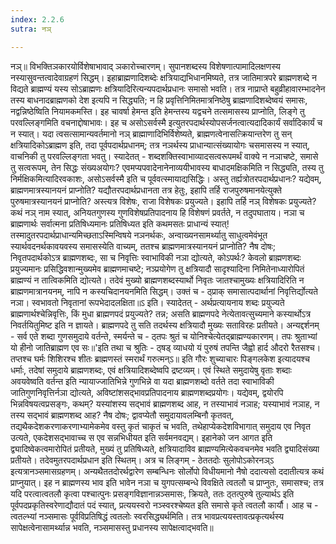 ```yaml
---
index: 2.2.6
sutra: नञ्

---
```

 नञ्॥ विभक्तिञकारयोर्विशेषाभावाद् ञकारोच्चारणम्। सुपानशब्दस्य विशेषणात्पामादिलक्षणस्य नस्यासुवन्तत्वादेवाग्रहणं सिद्धम्। इहाब्राह्मणादिशब्देः क्षत्रियाद्यभिधानमिष्यते, तत्र जातिमात्रपरे ब्राह्मणशब्दे न विद्यते ब्राह्मण्यं यस्य सोऽब्राह्मणः क्षत्रियादिरित्यन्यपदार्थप्रधानः समासो भवति। तत्र नाप्राप्ते बहुव्रीहावारम्भादनेन तस्य बाधनादब्राह्मणको देश इत्यपि न सिद्ध्यति; न हि प्रवृत्तिनिमितमात्रनिष्ठेषु ब्राह्मणादिशब्देष्वयं समासः, नद्वन्निष्ठेष्विति नियामकमस्ति। इह चावर्षा हेमन्त इति हेमन्तस्य यद्वचने तत्समासस्य प्राप्नोति, लिङ्गे तु परवल्लिङ्गमिति वचनाद्दोषाभावः। इह च असोऽसर्वस्मै इत्युतरपदार्थस्योपसर्जनत्वात्यदादिकार्यं सर्वादिकार्यं च न स्यात्। यदा त्वसत्सामान्यवर्तमानो नञ् ब्राह्माणादिभिर्विशेष्यते, ब्राह्मणत्वेनासत्क्रियान्तरेण तु सन् क्षत्रियादिकोऽब्राह्मण इति, तदा पूर्वपदार्थप्रधानम्; तत्र नञर्थस्य प्राधान्यात्संख्यायोगः चसमासस्य न स्यात्, वाचनिकी तु परवल्लिङ्गता भवतु। स्यादेतत् - शब्दशक्तिस्वाभाव्यादसत्वरूपमर्थं वाक्ये न नञाचष्टे, समासे तु सत्वरूपम्, तेन सिद्धः संख्यअयोगः? एवमप्यपवादेनानेनाव्ययीभावस्य बाधादमक्षिकमिति न सिद्ध्यति, तस्य तु निर्मक्षिकमित्यादिरवकाशः, असोऽसर्वस्मै इति च पूर्ववत्स्मायाद्यसिद्धिः। अस्तु तर्ह्यत्रोतरपदार्थप्रधानः? यद्येवम्, ब्राह्मणमात्रस्यानयनं प्राप्नोति? यद्यौतरपदार्थप्रधानता तत्र हेतुः, इहापि तर्हि राजपुरुषमानयेत्युक्ते पुरुषमात्रस्यानयनं प्राप्नोति? अस्त्यत्र विशेषः, राजा विशेषकः प्रयुज्यते। इहापि तर्हि नञ् विशेषकः प्रयुज्यते? कथं नञ् नाम स्यात्, अनियतगुणस्य गुणविशेषप्रतिपादनाय हि विशेषणं प्रवर्तते, न तदुपघाताय। नञा च ब्राह्मणार्थः सर्वात्मना प्रतिषिध्यमानः प्रतिषिध्यत इति कथमसतः प्राधान्यं स्यात्!तस्मादुतरपदार्थप्राधान्यमिच्छताऽस्मिन्विषये नञनर्थकः, अन्वाख्यनसामर्थ्यातु साधुत्वमेवंभूत स्यार्थवदनर्थकावयवस्य समासस्येति वाच्यम्, ततश्च ब्राह्मणमात्रस्यानयनं प्राप्नोति? नैष दोषः; निवृतपदार्थकोऽत्र ब्राह्मणशब्दः, सा च निवृत्तिः स्वाभाविकी नञा द्योत्यते, कोऽपर्थः? केवलो ब्राह्मणशब्दः प्रयुज्यमानः प्रसिद्धिवशान्मुख्यमेव ब्राह्मणमाचष्टे; नञ्प्रयोगेण तु क्षत्रियादौ सादृश्यादिना निमितेनाध्यारोपितं ब्राह्मण्यं न तात्विकमिति द्योत्यते। तदेवं मुख्यो ब्राह्मणशब्दस्यार्थो निवृतः जातश्चामुख्यः क्षत्रियादिरिति न ब्राह्मणमात्रानयनम्, नापि न कस्यचिदानयनमिति सिद्धम्। उक्तं च -  ठ्प्राक् समासात्पदार्थानां निवृत्तिर्द्योत्यते नञा। स्वभावतो निवृतानां रूपभेदादलक्षिता॥ऽ इति। स्यादेतत् - अर्थप्रत्यायनाय शब्दः प्रयुज्यते ब्राह्मणार्थश्चेन्निवृत्तिः, किं मुधा ब्राह्मणपदं प्रयुज्यते? तन्न; असति ब्राह्मणपदे नेत्येतावत्सुच्यमाने कस्यार्थोऽत्र निवर्तयितुमिष्ट इति न ज्ञायते। ब्राह्मणपदे तु सति तदर्थस्य क्षत्रियादौ मुख्यः सताविरहः प्रतीयते। अन्यद्दर्शनम् - सर्व एते शब्दा गुणसमुदाये वर्तन्ते, स्मर्यन्ते च -  ठ्तपः श्रुतं च योनिश्चेत्येतद्ब्राह्मण्यकारणम्। तपः श्रुताभ्यां यो हीनो जातिब्राह्मण एव सः॥'इति तथा च श्रुतिः -  ठ्षड् व्याधयो यं पुरुषं तपन्ति जैह्वो हार्द औदरो रैतसश्च। तप्तश्च घर्मः शिशिरश्च शीतः ब्राह्मणस्तं स्मरार्थं गरुत्मन्ऽ॥ इति गौरः शुच्याचारः पिङ्गलकेश इत्यादयश्च धर्माः, तदेषां समुदाये ब्राह्मणशब्दः, एवं क्षत्रियादिशब्देष्वपि द्रष्टव्यम्। एवं स्थिते समुदायेषु वृताः शब्दाः अवयवेष्वति वर्तन्त इति न्यायाज्जातिभिन्ने गुणभिन्ने वा यदा ब्राह्मणशब्दो वर्तते तदा स्वाभाविकी जातिगुणनिवृत्तिर्नञा द्योत्यते, अविष्टांशसद्भावप्रतिपादनाय ब्राह्मणशब्दप्रयोगः। यद्येवम्, द्वयोरपि भिन्नविषयत्वप्रसङ्गः, कथम्? यस्यांशस्य सद्भावं ब्राह्मणशब्द आह, न तस्याभावं नञाह; यस्याभावं नञाह, न तस्य सद्भावं ब्राह्मणशब्द आह? नैष दोषः; द्वावप्येतौ समुदायावलम्बिनौ कृतवत्, तद्यथैकदेशकरणाकरणाभ्यामेकमेव वस्तु कृतं चाकृतं च भवति, तथेहाप्येकदेशविभागात् समुदाय एव निवृत उत्यते, एकदेशसद्भावाच्च स एव सन्नभिधीयत इति सर्वमनवद्यम्। इहानेको जन आगत इति द्व्यादिष्वेकत्वमारोपितं प्रतीयते, मुख्यं तु प्रतिषिध्यते, क्षत्रियादाविव ब्राह्मण्यमित्येकवचनमेव भवति द्व्यादिसंख्या प्रतीयते। तदेवमुतरपदार्थप्रधान इति स्थितम्। अत्र च लिङ्गम् - ठेततदोः सुलोपोऽकोरनञ्ऽ इत्यत्रानञ्समासग्रहणम्। अन्यथैततदोरर्थद्वारेण सम्बन्धिनः सोर्लोपो विधीयमानो नैषो ददात्यसो ददातीत्यत्र कथं प्राप्नुयात्। इह न ब्राह्मणस्य भाव इति भावेन नञा च युगपत्सम्बन्धे विवक्षिते त्वतलौ च प्राप्नुतः, समासश्च; तत्र यदि परत्वात्वतलौ कृत्वा पश्चात्पुनः प्रसङ्गविज्ञानान्नञ्समासः, क्रियते, ततः ठ्तत्पुरुषे तुल्यार्थऽ इति पूर्वपदप्रकृतिस्वरेणाद्यौदातं पदं स्यात्, प्रत्ययस्वरो नञ्स्वरश्चेष्यत इति समासे कृते त्वतलौ कार्यौ। आह च - त्वतल्भ्यां नञ्समासः पूर्वविप्रतिषिद्धं त्वतलोः स्वरसिद्ध्यर्थमिति। तत्र भावप्रत्ययस्तावत्प्रकृत्यर्थस्य सापेक्षत्वेनासामर्थ्यान्न भवति, नञ्समासस्तु प्रधानस्य सापेक्षत्वाद्भवति॥